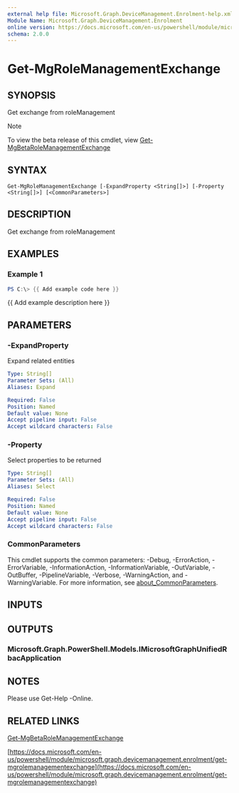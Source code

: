 ```yaml
---
external help file: Microsoft.Graph.DeviceManagement.Enrolment-help.xml
Module Name: Microsoft.Graph.DeviceManagement.Enrolment
online version: https://docs.microsoft.com/en-us/powershell/module/microsoft.graph.devicemanagement.enrolment/get-mgrolemanagementexchange
schema: 2.0.0
---
```


# Get-MgRoleManagementExchange

## SYNOPSIS
Get exchange from roleManagement

> [!NOTE]
> To view the beta release of this cmdlet, view [Get-MgBetaRoleManagementExchange](/powershell/module/Microsoft.Graph.Beta.DeviceManagement.Enrolment/Get-MgRoleManagementExchange?view=graph-powershell-beta)

## SYNTAX

```
Get-MgRoleManagementExchange [-ExpandProperty <String[]>] [-Property <String[]>] [<CommonParameters>]
```

## DESCRIPTION
Get exchange from roleManagement

## EXAMPLES

### Example 1
```powershell
PS C:\> {{ Add example code here }}
```

{{ Add example description here }}

## PARAMETERS

### -ExpandProperty
Expand related entities

```yaml
Type: String[]
Parameter Sets: (All)
Aliases: Expand

Required: False
Position: Named
Default value: None
Accept pipeline input: False
Accept wildcard characters: False
```

### -Property
Select properties to be returned

```yaml
Type: String[]
Parameter Sets: (All)
Aliases: Select

Required: False
Position: Named
Default value: None
Accept pipeline input: False
Accept wildcard characters: False
```

### CommonParameters
This cmdlet supports the common parameters: -Debug, -ErrorAction, -ErrorVariable, -InformationAction, -InformationVariable, -OutVariable, -OutBuffer, -PipelineVariable, -Verbose, -WarningAction, and -WarningVariable. For more information, see [about_CommonParameters](http://go.microsoft.com/fwlink/?LinkID=113216).

## INPUTS

## OUTPUTS

### Microsoft.Graph.PowerShell.Models.IMicrosoftGraphUnifiedRbacApplication
## NOTES
Please use Get-Help -Online.

## RELATED LINKS
[Get-MgBetaRoleManagementExchange](/powershell/module/Microsoft.Graph.Beta.DeviceManagement.Enrolment/Get-MgRoleManagementExchange?view=graph-powershell-beta)

[https://docs.microsoft.com/en-us/powershell/module/microsoft.graph.devicemanagement.enrolment/get-mgrolemanagementexchange](https://docs.microsoft.com/en-us/powershell/module/microsoft.graph.devicemanagement.enrolment/get-mgrolemanagementexchange)

